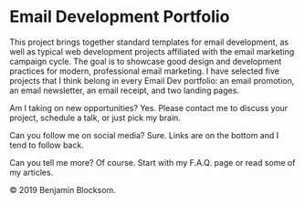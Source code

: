 # Email Development Portfolio

This project brings together standard templates for email development, as well as typical web development projects affiliated with the email marketing campaign cycle. The goal is to showcase good design and development practices for modern, professional email marketing. I have selected five projects that I think belong in every Email Dev portfolio: an email promotion, an email newsletter, an email receipt, and two landing pages.

Am I taking on new opportunities? Yes. Please contact me to discuss your project, schedule a talk, or just pick my brain.

Can you follow me on social media? Sure. Links are on the bottom and I tend to follow back.

Can you tell me more? Of course. Start with my F.A.Q. page or read some of my articles.

&copy; 2019 Benjamin Blocksom.
